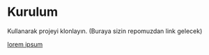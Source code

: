 # Kurulum
 Kullanarak projeyi klonlayın. (Buraya sizin repomuzdan link gelecek)

[lorem ipsum](https://github.com/AkifYa/kodluyoruzilkrepo)